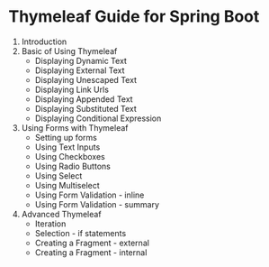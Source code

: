 # Thymeleaf Guide for Spring Boot
1. Introduction
2. Basic of Using Thymeleaf
   * Displaying Dynamic Text
   * Displaying External Text
   * Displaying Unescaped Text
   * Displaying Link Urls
   * Displaying Appended Text
   * Displaying Substituted Text
   * Displaying Conditional Expression
3. Using Forms with Thymeleaf
   * Setting up forms
   * Using Text Inputs
   * Using Checkboxes
   * Using Radio Buttons
   * Using Select
   * Using Multiselect
   * Using Form Validation - inline
   * Using Form Validation - summary
4. Advanced Thymeleaf
   * Iteration
   * Selection - if statements
   * Creating a Fragment - external
   * Creating a Fragment - internal
   
